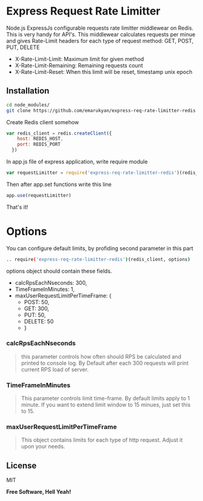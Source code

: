 # Express Request Rate Limitter

Node.js ExpressJs configurable requests rate limitter middlewear on Redis.
This is very handy for API's. This middlewear calculates requests per minue and gives Rate-Limit headers for each type of request method: GET, POST, PUT, DELETE

  - X-Rate-Limit-Limit: Maximum limit for given method
  - X-Rate-Limit-Remaining: Remaining requests count
  - X-Rate-Limit-Reset: When this limit will be reset, timestamp unix epoch

## Installation
```sh
cd node_modules/
git clone https://github.com/emarukyan/express-req-rate-limitter-redis
```

Create Redis client somehow
```javascript
var redis_client = redis.createClient({
    host: REDIS_HOST,
    port: REDIS_PORT
  })
```

In app.js file of express application, write require module
```javascript
var requestLimitter = require('express-req-rate-limitter-redis')(redis_client)
```

Then after app.set functions write this line
```javascript
app.use(requestLimitter)
```
That's it!





# Options
You can configure default limits, by profiding second parameter in this part
```sh
.. require('express-req-rate-limitter-redis')(redis_client, options)
```
options object should contain these fields.
* calcRpsEachNseconds: 300,
* TimeFrameInMinutes: 1,
*  maxUserRequestLimitPerTimeFrame: {
    *  POST: 50,
    *  GET: 300,
    *  PUT: 50,
    *  DELETE: 50
    *  }

### calcRpsEachNseconds
> this parameter controls how often should RPS be calculated and printed to console log. By Default after each 300 requests will print current RPS load of server.

### TimeFrameInMinutes
> This parameter controls limit time-frame. By default limits apply to 1 minute. If you want to extend limit window to 15 minues, just set this to 15.

### maxUserRequestLimitPerTimeFrame
> This object contains limits for each type of http request. Adjust it upon your needs.

License
----

MIT

**Free Software, Hell Yeah!**
